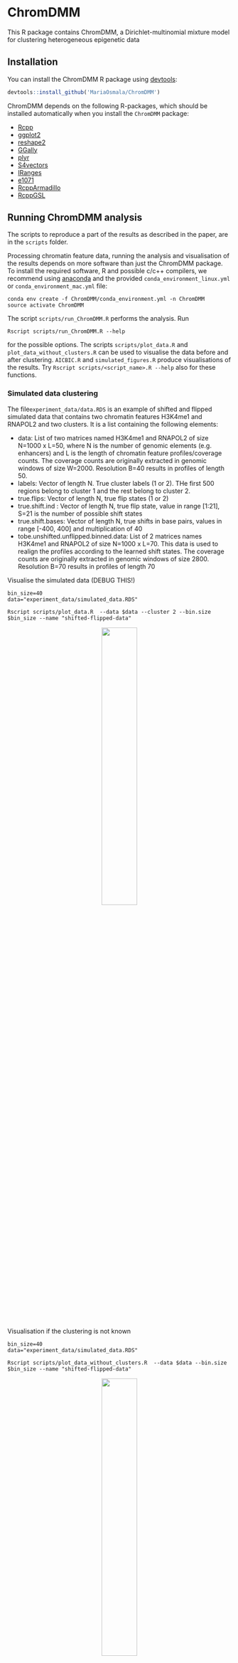 # ChromDMM

This R package contains ChromDMM, a Dirichlet-multinomial mixture model for clustering heterogeneous epigenetic data

## Installation

You can install the ChromDMM R package using [devtools](https://devtools.r-lib.org):

```R
devtools::install_github('MariaOsmala/ChromDMM')
```
ChromDMM depends on the following R-packages, which should be installed automatically when you install the `ChromDMM` package:

- [Rcpp](https://cran.r-project.org/web/packages/Rcpp/index.html)
- [ggplot2](https://cran.r-project.org/web/packages/ggplot2/index.html)
- [reshape2](https://cran.r-project.org/web/packages/reshape2/index.html)
- [GGally](https://cran.r-project.org/web/packages/GGally/index.html)
- [plyr](https://cran.r-project.org/web/packages/plyr/index.html)
- [S4vectors](https://bioconductor.org/packages/release/bioc/html/S4Vectors.html)
- [IRanges](https://bioconductor.org/packages/release/bioc/html/IRanges.html)
- [e1071](https://cran.r-project.org/web/packages/e1071/index.html)
- [RcppArmadillo](https://cran.r-project.org/web/packages/RcppArmadillo/index.html)
- [RcppGSL](https://cran.r-project.org/web/packages/RcppGSL/index.html)
   
## Running ChromDMM analysis

The scripts to reproduce a part of the results as described in the paper, are in the `scripts` folder.

Processing chromatin feature data, running the analysis and visualisation of the results depends on more software than just the ChromDMM package.
To install the required software, R and possible c/c++ compilers, we recommend using [anaconda](https://www.anaconda.com/products/individual) and the provided `conda_environment_linux.yml`
or `conda_environment_mac.yml` file:

```
conda env create -f ChromDMM/conda_environment.yml -n ChromDMM
source activate ChromDMM
```

The script `scripts/run_ChromDMM.R` performs the analysis. Run
```
Rscript scripts/run_ChromDMM.R --help
```
for the possible options. The scripts `scripts/plot_data.R` and `plot_data_without_clusters.R` can be used to visualise the data before and after clustering. `AICBIC.R` and `simulated_figures.R` produce visualisations of the results. Try `Rscript scripts/<script_name>.R --help` also for these functions.

### Simulated data clustering
The file`experiment_data/data.RDS` is an example of shifted and flipped simulated data that contains two chromatin features H3K4me1 and RNAPOL2 and two clusters. It is a list containing the following elements:

* data: List of two matrices named H3K4me1 and RNAPOL2 of size N=1000 x L=50, where N is the number of
genomic elements (e.g. enhancers) and L is the length of chromatin feature profiles/coverage counts. The coverage counts are originally extracted in genomic windows of size W=2000. Resolution B=40 results in profiles of length 50.
* labels: Vector of length N. True cluster labels (1 or 2). THe first 500 regions belong to cluster 1 and the rest belong to cluster 2.
* true.flips: Vector of length N, true flip states (1 or 2)
* true.shift.ind : Vector of length N, true flip state, value in range [1:21], S=21 is the number of possible shift states
* true.shift.bases: Vector of length N, true shifts in base pairs, values in range [-400, 400] and multiplication of 40
* tobe.unshifted.unflipped.binned.data: List of 2 matrices names H3K4me1 and RNAPOL2 of size N=1000 x L=70. This data is used to realign the profiles according to the learned shift states. The coverage counts are originally extracted in genomic windows of size 2800. Resolution B=70 results in profiles of length 70

Visualise the simulated data (DEBUG THIS!)

```
bin_size=40
data="experiment_data/simulated_data.RDS"

Rscript scripts/plot_data.R  --data $data --cluster 2 --bin.size $bin_size --name "shifted-flipped-data" 

```
<center>
<img src="figures/shifted-flipped-data-average-2-clusters.png"  width="40%" >
</center>

Visualisation if the clustering is not known

```
bin_size=40
data="experiment_data/simulated_data.RDS"

Rscript scripts/plot_data_without_clusters.R  --data $data --bin.size $bin_size --name "shifted-flipped-data" 

```
<center>
<img src="figures/shifted-flipped-data.png"  width="40%" >
</center>

The analysis is run as follows. The cluster number is varied from 1 to 3, and for each cluster number 10 repetitions are performed, each with random initialisation point. The computations can be parallelised across the multiple repetitions as well as across the varying number of clusters. The best model fit of the repetitions is retained for each cluster number. If parallel=TRUE, verbose should be set of FALSE. The analysis took ~6mins with 12 cpus and the total memory requirement was ~10G.
```
bin_size=1
data="experiment_data/simulated_data.RDS"

Rscript scripts/run_ChromDMM.R  --data $data --cluster 1,2,3 --bin.size $bin_size --verbose FALSE --shift 21 --flip TRUE --seed.boolean FALSE --repetition 10 --parallel TRUE --output "experiment_data/simulated_data_fit.RDS" 
```

AIC and BIC values for varying number of clusters. 

```
fit="experiment_data/simulated_data_fit.RDS"
name="simulated_data"

Rscript scripts/AICBIC.R  --fit $fit --name $name 

```

<center>
<table width=80%>
  <tr>
    <td style="text-align:center">AIC</td>
     <td style="text-align:center">BIC</td>
     
  </tr>
  <tr>
    <td><img src="figures/AIC-simulated_data.png" ></td>
    <td><img src="figures/BIC-simulated_data.png" ></td>
    
  </tr>
 </table>
</center>



Choose 2 for the number of clusters. Plot the negative log posterior as the function of EM iterations to check the convergence

```
fit="experiment_data/simulated_data_fit.RDS"
name="simulated_data"
Rscript scripts/simulated_figures.R  --fit $fit --cluster 2 --skip 4 --name $name 

```
<center>
<img src="figures/NLL-simulated_data.png"  width="50%" >
</center>



`simulated_figures.R` also plots EM convergence diagnostics, see `figures/EM-diagnostics-simulated_data.png`

Realign the enhancers based on the inferred shift and flip states and visualise the clusters

```
data="experiment_data/simulated_data.RDS"
fit="experiment_data/simulated_data_fit.RDS"
name="simulated_data"
bin_size=40
Rscript scripts/plot_data.R  --data $data --fit $fit --bin.size $bin_size --cluster 2 --name $name 

```

<center>
<table width=80%>
  <tr>
    <td style="text-align:center">Average aggregate patterns</td>
     <td style="text-align:center">Smoothed Dirichlet parameters</td>
     
  </tr>
  <tr height = 20px>
    <td></td>
    <td></td>
    
  </tr>
  <tr>
    <td><img src="figures/simulated_data-average-2-clusters.png" ></td>
    <td><img src="figures/simulated_data-DirichletParameters-2-clusters.png" ></td>
    
  </tr>
 </table>
</center>



### Enhancer ENCODE data clustering

The chromatin features extracted at enhancers were obtained using the [PREPRINT](https://github.com/MariaOsmala/preprint) pre-processing steps with configuration `five_prime_end: TRUE` set in the `workflow/config.yaml`. An example output of PREPRINT pre-processing is given in file `experiment_data/1000_enhancers_bin_1_window_4000_only5prime.RData`. When extracting the chromatin feature coverage values at enhancers, only the 5' ends of the aligned reads were considered. See `scripts/process_true_enhancer_data.R` how to process to PREPRINT output to a ChromDMM compatible format (`experiment_data/1000_enhancers_4modifications.Rds`).

The ChromDMM compatible object in file `experiment_data/1000_enhancers_4modifications.Rds`
is a list of 3 elements:

* data is a list of 4. Each list element contains N x W chromatin feature data matrices. N is the number of elements and W is the genomic window (2000 bps). The chromatin features are H3K27ac, H3K4me1, RNA POL II, and MNase-seq. This data is given to the ChromDMM
* binned.data: same as data, but created with resolution B=40
* tobe.unshifted.unflipped.binned.data: List of 10 matrixes of size N x W. Data extracted originally in window W=2800 and binned with B=40.

The analysis is run as follows. The analysis can be run in parallel with 24 cpus, as the cluster number is varied from 3 to 8, and for each cluster number 5 repetitions are performed, each with random initialisation point. The best model fit of the
repetitions is retained. If parallel=TRUE, verbose should be set of FALSE. The analysis takes x hours/mins with 24 cpus, memory X/cpu.

Visualisation of the data

```
bin_size=40
data="experiment_data/1000_enhancers_4modifications.RDS"

Rscript scripts/plot_data_without_clusters.R  --data $data --bin.size $bin_size --bin.data TRUE --name "enhancers_4mods" --fig.width 1000 --fig.height 1000

```
<center>

<img src="figures/enhancers_4mods.png"  width="60%" >
</center>


The analysis is run as follows. The cluster number is varied from 2 to 8, and for each cluster number 10 repetitions are performed, each with random initialisation point. The analysis took ~24h with 24 cpus and the total memory requirement was ~25G.


```
data="experiment_data/1000_enhancers_4modifications.Rds"
bin_size=40

Rscript scripts/run_ChromDMM.R  --data $data --cluster 2,3,4,5,6,7,8 --bin.size $bin_size --verbose FALSE --shift 21 --flip TRUE --seed.boolean FALSE --repetition 10 --parallel TRUE --output "experiment_data/4mods_fit.RDS"
```

AIC and BIC values for varying number of clusters. 

```
fit="experiment_data/4mods_fit.RDS"
name="enhancers-4mods"

Rscript scripts/AICBIC.R  --fit $fit --name $name 

```

AIC            |  BIC
:-------------------------:|:-------------------------:
**TODO**  |  **TODO**

AIC and BIC likely underestimate the number of clusters, large number of samples are required. Let us choose 6 for the number of clusters. Plot the negative log posterior as the function of EM iterations to check the convergence

```
fit="experiment_data/4mods_fit.RDS"
name="enhancers-4mods"
Rscript scripts/simulated_figures.R  --fit $fit --cluster 6 --skip 1 --name $name 

```
**TODO**

`simulated_figures.R` also plots EM convergence diagnostics, see `figures/EM-diagnostics-enhancers-4mods.png`

Realign the enhancers based on the inferred shift and flip states and visualise the clusters

```
data="experiment_data/1000_enhancers_4modifications.Rds"
fit="experiment_data/4mods_fit.RDS"
name="enhancers-4mods"
bin_size=40
Rscript scripts/plot_data.R  --data $data --fit $fit --bin.size $bin_size --cluster 6 --name $name 

```
Average aggregate patterns            |  Smoothed Dirichlet parameters
:-------------------------:|:-------------------------:
**TODO**  |  **TODO**



The object in file file `experiment_data/1000_enhancers_10modifications.Rds`
is a list of 3 elements:

* data is a list of 10. Each list element contains N x W chromatin feature data matrices. N is the number of elements and W is the genomic window. The chromatin features are H2AZ, H3K27ac, H3K4me1, H3K4me2, H3K4me3, H3K79me2, H3K9ac, 
RNAPOL2, DNase-seq and MNase-seq. This data is given to the ChromDMM
* binned.data: same as data, but created with resolution B=40
* tobe.unshifted.unflipped.binned.data: List of 10 matrixes of size N x W. Data extracted originally in window W=2800 and binned with B=40.

The analysis is run as follows. The analysis can be run in parallel with 24 cpus, as the cluster number is varied from 3 to 8, and for each cluster number 5 repetitions are performed, each with random initialisation point. The best model fit of the
repetitions is retained. If parallel=TRUE, verbose should be set of FALSE. The analysis takes x hours/mins with 24 cpus, memory X/cpu.

Visualisation of the data



<center>
<img src="figures/enhancers_10mods.png" >
</center>


```
bin_size=40
data="experiment_data/1000_enhancers_10modifications.RDS"

Rscript scripts/plot_data_without_clusters.R  --data $data --bin.size $bin_size --bin.data TRUE --name "enhancers_10mods" --fig.width 2000 --fig.height 1000

```
**TODO**



```
data="experiment_data/1000_enhancers_4modifications.Rds"
bin_size=40
window=2000

Rscript scripts/run_ChromDMM.R  --data $data --cluster 2,3,4,5,6,7,8 --bin.size $bin_size --window $window --verbose FALSE --shift 21 --flip TRUE --seed.boolean FALSE --repetition 5 --parallel TRUE --output "data_experiments/10mods_fit.RDS"
```

## Citation

Osmala, M., Eraslan, G. & Lähdesmäki, H. (2022). ChromDMM: A Dirichlet-Multinomial Mixture Model For Clustering Heterogeneous Epigenetic Data (submitted)

## License

This project is licensed under the LGPL-3 License - see the [LICENSE.md](LICENSE.md) file for details

## Contact

Maria Osmala, MSc  
PhD student  
Aalto University School of Science  
Department of Computer Science  
Email: firstname.surname@aalto.fi  
Home Page: https://people.aalto.fi/maria.osmala

Gökcen Eraslan, PhD
Postdoctoral Researcher
Broad Institute of MIT and Harvard
Email: gokcen.eraslan@gmail.com
Home Page: http://linkedin.com/in/gokcen

Harri Lähdesmäki, D. Sc. (Tech)  
Associate Professor  
Aalto University School of Science  
Department of Computer Science  
Email: firstname.surname@aalto.fi  
Home Page: http://users.ics.aalto.fi/harrila

## Acknowledgments

The ChromDMM package is an extension of bioconductor package [DirichletMultinomial](https://bioconductor.org/packages/release/bioc/html/DirichletMultinomial.html): Dirichlet-Multinomial Mixture Model Machine Learning for Microbiome Data by Martin Morgan. DirichletMultinomial is an interface to [code](https://code.google.com/archive/p/microbedmm/) originally made available by [Holmes,Harris, and Quince, 2012, PLoS ONE 7(2): 1-15.](https://pubmed.ncbi.nlm.nih.gov/22319561/)
